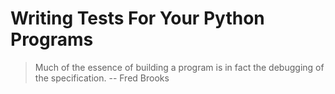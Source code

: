 # Writing Tests For Your Python Programs

> Much of the essence of building a program is in fact the debugging of the specification. -- Fred Brooks


